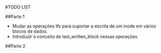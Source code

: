 #TODO LIST

##Parte 1

 - Mudar as operações tfs para suportar a escrita de um inode em vários blocos de dados.
 - Introduzir o conceito de last_written_block nessas operações

 ##Parte 2